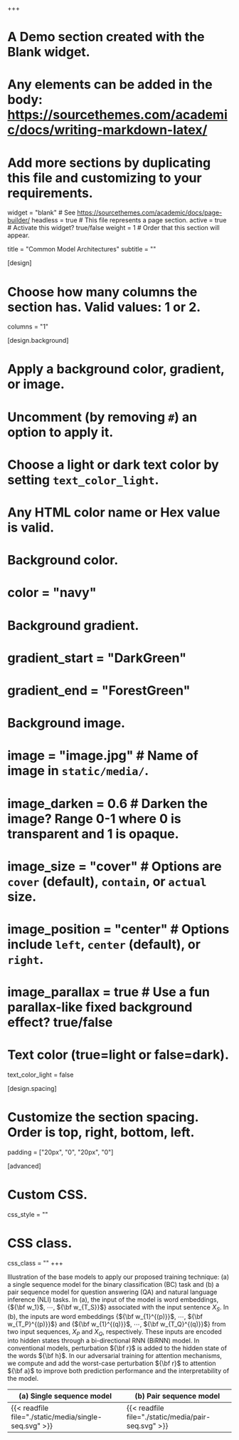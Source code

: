 +++
# A Demo section created with the Blank widget.
# Any elements can be added in the body: https://sourcethemes.com/academic/docs/writing-markdown-latex/
# Add more sections by duplicating this file and customizing to your requirements.

widget = "blank"  # See https://sourcethemes.com/academic/docs/page-builder/
headless = true  # This file represents a page section.
active = true  # Activate this widget? true/false
weight = 1  # Order that this section will appear.

title = "Common Model Architectures"
subtitle = ""

[design]
  # Choose how many columns the section has. Valid values: 1 or 2.
  columns = "1"

[design.background]
  # Apply a background color, gradient, or image.
  #   Uncomment (by removing `#`) an option to apply it.
  #   Choose a light or dark text color by setting `text_color_light`.
  #   Any HTML color name or Hex value is valid.

  # Background color.
  # color = "navy"
  
  # Background gradient.
  # gradient_start = "DarkGreen"
  # gradient_end = "ForestGreen"
  
  # Background image.
  # image = "image.jpg"  # Name of image in `static/media/`.
  # image_darken = 0.6  # Darken the image? Range 0-1 where 0 is transparent and 1 is opaque.
  # image_size = "cover"  #  Options are `cover` (default), `contain`, or `actual` size.
  # image_position = "center"  # Options include `left`, `center` (default), or `right`.
  # image_parallax = true  # Use a fun parallax-like fixed background effect? true/false
  
  # Text color (true=light or false=dark).
  text_color_light = false

[design.spacing]
  # Customize the section spacing. Order is top, right, bottom, left.
  padding = ["20px", "0", "20px", "0"]

[advanced]
 # Custom CSS. 
 css_style = ""
 
 # CSS class.
 css_class = ""
+++

 Illustration of the base models to apply our proposed training technique: (a) a single sequence model for the binary classification (BC) task and (b) a pair sequence model for question answering (QA) and natural language inference (NLI) tasks. In (a), the input of the model is word embeddings, {${\bf w_1}$, $\cdots$, ${\bf w_{T_S}}$} associated with the input sentence $X_S$. 
 In (b), the inputs are word embeddings {${\bf w_{1}^{(p)}}$, $\cdots$, ${\bf w_{T_P}^{(p)}}$} and {${\bf w_{1}^{(q)}}$, $\cdots$, ${\bf w_{T_Q}^{(q)}}$}  from two input sequences, $X_P$ and $X_Q$, respectively. 
 These inputs are encoded into hidden states through a bi-directional RNN (BiRNN) model. 
 In conventional models, perturbation ${\bf r}$ is added to the hidden state of the words ${\bf h}$. 
 In our adversarial training for attention mechanisms, we compute and add the worst-case perturbation ${\bf r}$ to attention ${\bf a}$ to improve both prediction performance and the interpretability of the model.

| (a) Single sequence model                             | (b) Pair sequence model                             |
|-------------------------------------------------------|-----------------------------------------------------|
| {{< readfile file="./static/media/single-seq.svg" >}} | {{< readfile file="./static/media/pair-seq.svg" >}} |
